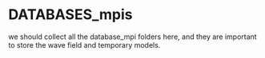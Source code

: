 # DATABASES_mpis

we should collect all the database_mpi folders here, and they are important to store the wave field and temporary models.
